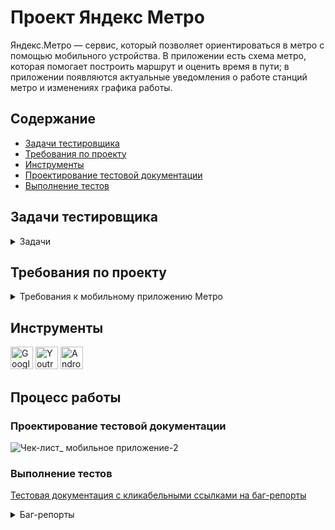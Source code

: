 # <a name="up" />Проект Яндекс Метро

Яндекс.Метро — сервис, который позволяет ориентироваться в метро с помощью мобильного устройства. В приложении есть схема метро, которая помогает построить маршрут и оценить время в пути; в приложении появляются актуальные уведомления о работе станций метро и изменениях графика работы. 

## Содержание
- [Задачи тестировщика](#задачи-тестировщика)
- [Требования по проекту](#требования-по-проекту)
- [Инструменты](#инструменты)
- [Проектирование тестовой документации](#проектирование-тестовой-документации)
- [Выполнение тестов](#выполнение-тестов)

## Задачи тестировщика

<details>
<summary> Задачи </summary> 

1. Проанализировать требования к мобильному приложению Яндекс.Метро
2. Спроектировать чек-лист для тестирования мобильного приложения на часть требований (для новых фич)
3. Протестировать мобильное приложение в эмуляторе с помощью Android Studio завести баг-репорты 

***

</details>

## Требования по проекту

<details>
<summary>Требования к мобильному приложению Метро </summary>

#### 1. Список маршрутов  

1.1. В карточке маршрута отображается:  
-информация маршрута — логотипы метро и номера линий метро, также сохраняется последовательность пересадок (если есть);  
-количество пересадок (если есть);  
-временной интервал маршрута — время в пути, время отправления и прибытия;  
-кнопка «Закрыть»;  
-кнопка «Детали маршрута»;  
-поля «Откуда» (начальный пункт) и «Куда» (пункт назначения) (поля должны валидироваться).  

![iScreen Shoter - Safari - 231103172338](https://github.com/SofiiaSleptsova/Yandex_Metro/assets/147629405/abe5f1a7-4098-4e03-8dab-be5cb81da27d)

1.2. Сброс маршрута   
-pакрыть маршрут можно только тапом на крестик в карточке маршрута. При закрытии маршрута в поле ввода «Откуда» сохраняется начальная станция из последнего маршрута. Поле ввода «Куда» и маршрут на схеме сбрасывается, выделение станций пропадает (кроме начальной станции).  
-если текущее время превышает время окончания маршрута, то временной интервал маршрута обновляется.  

#### 2. Выбор станции  

2.1. Станцию можно выбрать несколькими способами:  
-тапом на схеме;  
-по иконке i из разных карточек маршрута. Если из поиска выбрать станцию тапом на i и закрыть карточку станции, должен происходить возврат на экран поиска;

![iScreen Shoter - Safari - 231103172437](https://github.com/SofiiaSleptsova/Yandex_Metro/assets/147629405/57a94262-530c-435d-b7c8-f42c33f21a24)

-найти в поиске и нажать на станцию.  

2.2. Если станция выбрана, всегда выполняются следующие действия:  
-точка станции на схеме уменьшается.  
На точке станции появляется пин цвета линии или специальный пин для закрытой станции.

![iScreen Shoter - Safari - 231103172511](https://github.com/SofiiaSleptsova/Yandex_Metro/assets/147629405/87c40cbb-ce3f-4457-a7ea-c1e302da30a9)

Выбранная станция сохраняется в истории: при нажатии на поле «Откуда» или «Куда» раскрывается список, содержащий станции, которые пользователь выбирал ранее. Список должен сохраниться и в новой версии приложения.  
Шрифт названия станции становится bold.  

#### 3. Детали маршрута  

3.1. Переход к карточке маршрута  
Детали маршрута открываются двумя способами:  
-по тапу на кнопку Деталей маршрута в карточке маршрута;  
-по свайпу списка маршрутов вверх (только для смартфонов в портретной ориентации).  

3.2. Отображение  
В карточке маршрута отображается:  
-временной интервал маршрута:   
-время в пути;  
-время отправления;  
-время прибытия;  
Отрезки пересадок между участками маршрута.  
Кнопка «Закрыть»  
Участки маршрута, разделённые сообщениями о пересадке  
Сообщение об удобных вагонах для посадки  
Картинка с указанием удобных вагонов  
Станции прибытия и отправления  
Пересадочные станции  
Промежуточные станции (если на участке больше одной промежуточной станции, отображаются свёрнутым списком)  
Рядом с каждой станцией, кроме промежуточных, отображается кнопка i для перехода в карточку станции  
Станция, расположенная в начале каждого участка, содержит название, номер линии и иконку сервиса  
Для каждой станции может отображаться событие  
При смене ориентации с портретной на ландшафтную детали маршрута отображаются в левой части экрана  

3.3. Закрытие карточки маршрута  
Закрыть карточку маршрута можно также двумя способами:  
по тапу на кнопку «Закрыть»;  
свайпом вниз.  
При закрытии деталей остаётся открытым список маршрутов, положение списка сохраняется, построенный маршрут не   сбрасывается.  

#### 4. Уведомление об ошибке:  

При отсутствии интернет-соединения появляется уведомление об ошибке.  

#### 5. Логика для альбомной ориентации  

Карточки маршрута и станции и поля поиска отображаются в левой части экрана.  
Карточки маршрута и станции открываются на всю высоту экрана.  
Карточки станции закрываются при взаимодействии со схемой.  
Маршруты отображаются в списке в левой части экрана.  
Баннер на маршруте отображается сверху списка маршрута, если доступно достаточно места.  
При смене ориентации экрана масштаб построенного маршрута не должен увеличиться или уменьшиться.  
Список маршрутов не сворачивается при тапе на ячейку маршрута. Выбранный маршрут выделяется.  
При построении маршрута маршрут вписывается в свободную область справа.  
При тапе на станцию на схеме (с и без маршрута) происходит минимальный подскролл схемы, чтобы вместить пин.  
При выборе станции по иконке i происходит минимальный подскролл схемы, чтобы вместить пин.  
Карточки маршрута, станции и настроек сохраняют своё положение при переходе из портретной ориентации в ландшафтную (и обратно): свёрнутые остаются свёрнутыми, открытые — открытыми, среднее положение переходит в среднее.  
Карточка Настроек открывается по центру экрана на некоторых девайсах (iPad и некоторые iPhone).  

#### 6. Лонг-тап по станции  

При нажатии на станцию при помощи лонг-тапа открывается карточка станции с кнопками «Отсюда»/«Сюда».  

![iScreen Shoter - Safari - 231103172655](https://github.com/SofiiaSleptsova/Yandex_Metro/assets/147629405/683e4426-6518-471d-981e-ee77ff31c34f)

Схема не должна смещаться вверх/вниз/влево/вправо при лонгтапе по станции.

#### 7. Скролл схемы при помощи лонг-тапа

Чтобы воспроизвести скролл схемы при помощи лонгтапа — сделай лонгтап по станции и, удерживая палец, переводи фокус на другие станции.  
При скролле лонгтапом можно выбрать нужную станцию, при этом схема остаётся неподвижной.  
При попадании на область клика точки станции или её названия, на точку ставится пин, точка станции уменьшается, название станции выделяется жирным шрифтом, появляется карточка станции.  
Пин на станции и выделение станции пропадает, когда она не попадает в зону клика.  
При дальнейшем движении шапка карточки станции остаётся неподвижной, и в ней меняются названия станций и сервисов. При этом карточка станции сохраняет минимальное состояние.
Если движение заканчивается на пустой области, карточка станции закрывается.  

***

</details>

## Инструменты
<p align="left"> 
  <a href="https://docs.google.com/" target="_blank" rel="noreferrer"><img src="https://w7.pngwing.com/pngs/240/1015/png-transparent-g-suite-google-docs-google-angle-rectangle-logo.png" width="36" height="36" alt="Google Sheets" /></a>
  <a href="https://www.jetbrains.com/youtrack/" target="_blank" rel="noreferrer"><img src="https://upload.wikimedia.org/wikipedia/commons/9/95/YouTrack_Icon.png" width="36" height="36" alt="Youtrack" /></a>
  <a href="https://developer.android.com/studio" target="_blank" rel="noreferrer"><img src="https://upload.wikimedia.org/wikipedia/commons/thumb/c/c1/Android_Studio_icon_%282023%29.svg/800px-Android_Studio_icon_%282023%29.svg.png" width="36" height="36" alt="Android_Studio" /></a>
</p> 

## Процесс работы

### Проектирование тестовой документации

![Чек-лист_ мобильное приложение-2](https://github.com/SofiiaSleptsova/Yandex_Metro/assets/147629405/6427ddfa-2563-45d8-b0b4-e77416e4d3b1)

### Выполнение тестов

[Тестовая документация с кликабельными ссылками на баг-репорты](https://docs.google.com/spreadsheets/d/1y_dVZCaKWYKP17JVRHCYdO9HxVyHSlECJB6-uux_4oA/edit?usp=sharing)

<details>
 <summary> Баг-репорты </summary>

<details>
<summary>ID: 683-95 </summary>

### Если текущее время превышает временной интервал, построенного маршрута, то временной интервал НЕ обновляется автоматически [683-95](https://slepsovasonya.youtrack.cloud/issue/683-95)
 
#### Предусловия:  
1. Открыть приложение "Яндекс.Метро"  
2. Установить город Москва  

#### Шаги воспроизведения:  
1. Нажать на схеме станцию "Марьино"  
2. В карточке станции "Марьино" кликнуть по кнопке "Отсюда"  
3. Нажать на схеме станцию "Братиславская"  
4. В карточке станции "Братиславская" кликнуть по кнопке "Сюда"  

#### Ожидаемый результат:   
При изменении текущего времени и превышении времени окончания маршрута - в карточке маршрута интервал времени обновляется  
#### Фактический результат:  
При изменении текущего времени и превышении времени окончания маршрута - в карточке маршрута интервал времени НЕ обновился  
[видео](https://slepsovasonya.youtrack.cloud/api/files/8-32?sign=MTY5OTQwMTYwMDAwMHwxLTF8OC0zMnxVUXJubDF4STc4ZlZGNV9IY3pYeXNKVDRvVV9GdDlHc3U5%0D%0AZ3piQWgwN0FrDQo%0D%0A&updated=1693222490648)

#### Приоритет:   
Серьезная  

#### Окружение:  
macOS  | 12.6.6  
Android Studio Giraffe | 2022.3.1  
Galaxy  | 6S (разрешение экрана 1080 х 1920)  
Яндекс.Метро | 3.6.  

</details>

<details>
<summary>ID: 683-1 </summary>

### Нажатие иконки "крестик" в карточке станции, возвращает в основной интерфейс [683-1](https://slepsovasonya.youtrack.cloud/issue/683-1/Nazhatie-ikonki-krestik-v-kartochke-stancii-vozvrashaet-v-osnovnoj-interfejs)
 
#### Предусловия:  
1. Открыть приложение "Яндекс.Метро"  
2. Установить город Москва  

#### Шаги воспроизведения:  
1. Нажать на поле ввода "Откуда"    
2. Ввести название станции  
3. Нажать на иконку "i", в нераскрытой карточке станции  
4. Нажать на иконку "крестик"  

#### Ожидаемый результат:  
При закрытии карточки станции, который открыт иконкой "i" из панели поиска, иконкой "крестик", должен происходить возврат на панель поиска  
#### Фактический результат:  
При закрытии карточки станции иконкой "крестик", который открыт иконкой "i" из панели поиска, происходит возврат в основной интерфейс  

#### Приоритет:   
Обычная    

#### Окружение:  
macOS  | 12.6.6  
Android Studio Giraffe | 2022.3.1  
Galaxy  | 6S (разрешение экрана 1080 х 1920)  
Яндекс.Метро | 3.6.  

</details>

<details>
<summary>ID: 683-4 </summary>

### При выборе закрытой станции через панель поиска, не появляется специальный пин для закрытой станции [683-4](https://slepsovasonya.youtrack.cloud/issue/683-4/Pri-vybore-zakrytoj-stancii-cherez-panel-poiska-ne-poyavlyaetsya-specialnyj-pin-dlya-zakrytoj-stancii)
 
#### Предусловия:  
1. Открыть приложение "Яндекс.Метро"  
2. Установить город Москва  

#### Шаги воспроизведения:  
1. Нажать на поле ввода "Откуда"  
2. Ввести название закрытой станции "Говорова"  
3. Выбрать из поиска закрытую станцию "Говорова  

#### Ожидаемый результат:  
При выборе закрытой станции через панель поиска, на схеме, над выбранной станцией появляется специальный пин  
#### Фактический результат:  
При выборе закрытой станции через панель поиска, на схеме, над выбранной станцией появляется стандартный пин  

<img src="https://github.com/SofiiaSleptsova/Yandex_Metro/assets/147629405/431634db-56dc-4e40-a7d4-eb15271178a4" width="200" height="400">

#### Приоритет:   
Серьезная  

#### Окружение:  
macOS  | 12.6.6  
Android Studio Giraffe | 2022.3.1  
Galaxy  | 6S (разрешение экрана 1080 х 1920)  
Яндекс.Метро | 3.6.  

</details>

<details>
<summary>ID: 683-5 </summary>

### В панели поиска НЕ отображается история станций, ранее выбранных через панель поиска [683-5](https://slepsovasonya.youtrack.cloud/issue/683-5/V-paneli-poiska-NE-otobrazhaetsya-istoriya-stancij-ranee-vybrannyh-cherez-panel-poiska)  
 
#### Предусловия:  
1. Открыть приложение "Яндекс.Метро"  
2. Установить город Москва  

#### Шаги воспроизведения:  
1. Нажать на поле ввода "Откуда"  
2. Ввести название станции "Жулебино"  
3. Выбрать станцию из результатов поиска "Жулебино"  

#### Ожидаемый результат:  
Выбранная станция через панель поиска, отображается в виде истории при вторичном открытии панели поиска "Откуда" или "Куда"  
#### Фактический результат:  
Выбранная станция через панель поиска, НЕ отображается в виде истории при вторичном открытии панели поиска "Откуда" или "Куда"  

#### Приоритет:   
Серьезная       

#### Окружение:  
macOS  | 12.6.6  
Android Studio Giraffe | 2022.3.1  
Galaxy  | 6S (разрешение экрана 1080 х 1920)  
Яндекс.Метро | 3.6.  

</details>

<details>
<summary>ID: 683-6 </summary>

### В панели поиска НЕ отображается история, ранее выбранных на схеме станций и кликом по кнопке "Отсюда/Сюда" [683-6](https://slepsovasonya.youtrack.cloud/issue/683-6/V-paneli-poiska-NE-otobrazhaetsya-istoriya-ranee-vybrannyh-na-sheme-stancij-i-klikom-po-knopke-Otsyuda-Syuda)  
 
#### Предусловия:  
1. Открыть приложение "Яндекс.Метро"  
2. Установить город Москва  

#### Шаги воспроизведения:  
1. Нажать на точку станции "Планерная"  
2. Нажать на кпопку "Отсюда"  
3. Закрыть карточку станции иконкой "крестик"  
4. Открыть поле ввода "Откуда"  

#### Ожидаемый результат:  
Выбранная на схеме станция и кликом по кнопке "Отсюда/Сюда" в карточке станции, отображается в виде истории при открытии панелей поиска "Откуда" или "Куда"  
#### Фактический результат:  
Выбранная на схеме станция и кликом по кнопке "Отсюда/Сюда" в карточке станции, НЕ отображается в виде истории при открытии панелей поиска "Откуда" или "Куда"  

#### Приоритет:   
Серьезная       

#### Окружение:  
macOS  | 12.6.6  
Android Studio Giraffe | 2022.3.1  
Galaxy  | 6S (разрешение экрана 1080 х 1920)  
Яндекс.Метро | 3.6.  

</details>

<details>
<summary>ID: 683-96 </summary>

###  Панель с деталями маршрута открывается по тапу любой зоны карточки маршрута [683-96](https://slepsovasonya.youtrack.cloud/issue/683-96)  
 
#### Предусловия:  
1. Открыть приложение "Яндекс.Метро"  
2. Установить город Москва  

#### Шаги воспроизведения:  
1. Нажать на схеме станцию "Марьино"  
2. В карточке станции "Марьино" кликнуть по кнопке "Отсюда"  
3. Нажать на схеме станцию "Братиславская"  
4. В карточке станции "Братиславская" кликнуть по кнопке "Сюда"  
5. Нажать на пустую зону карточки маршрута  

#### Ожидаемый результат:  
Панель с деталями маршрута открывается по тапу кнопки "Детали маршрута"  

#### Фактический результат:  
Панель с деталями маршрута открывается по тапу любой зоны карточки маршрута  
[видео](https://slepsovasonya.youtrack.cloud/api/files/8-37?sign=MTY5OTQwMTYwMDAwMHwxLTF8OC0zN3w5T3NHUUpaVG40TzZMM3luXzZySkRBVzB2NDl2M1B2SVh2%0D%0AenlzUjJMNzJvDQo%0D%0A&updated=1693281928312)

#### Приоритет:   
Обычная           

#### Окружение:  
macOS  | 12.6.6  
Android Studio Giraffe | 2022.3.1  
Galaxy  | 6S (разрешение экрана 1080 х 1920)  
Яндекс.Метро | 3.6.  

</details>

<details>
<summary>ID: 683-99 </summary>

###  При смене ориентации с портретной на ландшафтную, панель с деталями маршрута закрывается [683-99](https://slepsovasonya.youtrack.cloud/issue/683-99/Pri-smene-orientacii-s-portretnoj-na-landshaftnuyu-panel-s-detalyami-marshruta-zakryvaetsya)  
 
#### Предусловия:  
1. Открыть приложение "Яндекс.Метро"  
2. Установить город Москва  

#### Шаги воспроизведения:  
1. Нажать на схеме станцию "Марьино"  
2. В карточке станции "Марьино" кликнуть по кнопке "Отсюда"  
3. Нажать на схеме станцию "Братиславская"  
4. В карточке станции "Братиславская" кликнуть по кнопке "Сюда"  
5. Нажать на кнопку "Детали маршрута"  
6. Сменить ориентацию экрана на ландшафтную  

#### Ожидаемый результат:  
При смене ориентации на ландшафтную, панель с деталями маршрута переходит в левую часть экрана  
#### Фактический результат:  
При смене ориентации на ландшафтную, панель с деталями маршрута закрывается  

#### Приоритет:   
Обычная           

#### Окружение:  
macOS  | 12.6.6  
Android Studio Giraffe | 2022.3.1  
Galaxy  | 6S (разрешение экрана 1080 х 1920)  
Яндекс.Метро | 3.6.  

</details>

<details>
<summary>ID: 683-2 </summary>

###  При отсутствии интернет-соединения НЕ появляется уведомление об ошибке [683-2](https://slepsovasonya.youtrack.cloud/issue/683-2/Pri-otsutstvii-internet-soedineniya-NE-poyavlyaetsya-uvedomlenie-ob-oshibke)  
 
#### Предусловия:  
1. Отключить интернет-соединение  

#### Шаги воспроизведения:  
2. Открыть приложение "Яндекс.Метро"  
3. Установить город Москва  

#### Ожидаемый результат:  
При отсутствии интернет-соединения появляется уведомление об ошибке  
#### Фактический результат:  
При отсутствии интернет-соединения НЕ появляется уведомление об ошибке  

#### Приоритет:   
Критическая             

#### Окружение:  
macOS  | 12.6.6  
Android Studio Giraffe | 2022.3.1  
Galaxy  | 6S (разрешение экрана 1080 х 1920)  
Яндекс.Метро | 3.6.  

</details>

<details>
<summary>ID: 683-3 </summary>

###  При отключении интернет-соединения НЕ появляется уведомление об ошибке [683-3](https://slepsovasonya.youtrack.cloud/issue/683-3/Pri-otklyuchenii-internet-soedineniya-NE-poyavlyaetsya-uvedomlenie-ob-oshibke)  
 
#### Предусловия:  
1. Открыть приложение "Яндекс.Метро"  
2. Установить город Москва  

#### Шаги воспроизведения:  
1. Отключить интернет-соединение  

#### Ожидаемый результат:  
При отключении интернет-соединения появляется уведомление об ошибке  
#### Фактический результат:  
При отключении интернет-соединения НЕ появляется уведомление об ошибке  

#### Приоритет:   
Критическая             

#### Окружение:  
macOS  | 12.6.6  
Android Studio Giraffe | 2022.3.1  
Galaxy  | 6S (разрешение экрана 1080 х 1920)  
Яндекс.Метро | 3.6.  

</details>

<details>
<summary>ID: 683-100 </summary>

###  Смена ориентации экрана, с портретного на ландшафтную уменьшает масштаб построенного маршрута [683-100](https://slepsovasonya.youtrack.cloud/issue/683-100/Smena-orientacii-ekrana-s-portretnogo-na-landshaftnuyu-umenshaet-masshtab-postroennogo-marshruta)  
 
#### Предусловия:  
1. Открыть приложение "Яндекс.Метро"  
2. Установить город Москва  

#### Шаги воспроизведения:  
1. Нажать на схеме станцию "Краскова"  
2. В карточке станции "Краскова" кликнуть по кнопке "Отсюда"  
3. Нажать на схеме станцию "Ипподром"  
4. В карточке станции "Ипподром" кликнуть по кнопке "Сюда"  
5. Сменить ориентацию экрана на ландшафтную  

#### Ожидаемый результат:  
При смене ориентации экрана, масштаб построенного маршрута не должен увеличиться или уменьшиться  
#### Фактический результат:  
При смене ориентации экрана, масштаб построенного маршрута уменьшается  

<img src="https://github.com/SofiiaSleptsova/Yandex_Metro/assets/147629405/027930d7-dbf7-48e5-9150-5da6a230eaaa" width="200" height="400">

<img src="https://github.com/SofiiaSleptsova/Yandex_Metro/assets/147629405/d08b1dac-f452-4314-b26f-5736a13a0c30" width="400" height="200">

#### Приоритет:   
Обычная                

#### Окружение:  
macOS  | 12.6.6  
Android Studio Giraffe | 2022.3.1  
Galaxy  | 6S (разрешение экрана 1080 х 1920)  
Яндекс.Метро | 3.6.  

</details>

<details>
<summary>ID: 683-7 </summary>

###  Нажатие лонгтапом на точку станции на схеме НЕ раскрывает карточку станции [683-7](https://slepsovasonya.youtrack.cloud/issue/683-7/Nazhatie-longtapom-na-tochku-stancii-na-sheme-NE-raskryvaet-kartochku-stancii)  
 
#### Предусловия:  
1. Открыть приложение "Яндекс.Метро"  
2. Установить город Москва  

#### Шаги воспроизведения:  
1. Нажать на точку станции "Зябликово" лонгтапом  

#### Ожидаемый результат:  
При нажатии на станции при помощи лонг-тапа открывается карточка станции с кнопками «Отсюда»/«Сюда»  
#### Фактический результат:  
При нажатии на станцию при помощи лонг-тапа открывается НЕРАСКРЫТАЯ карточка станции (где указано название станции и линия)  

<img src="https://github.com/SofiiaSleptsova/Yandex_Metro/assets/147629405/641ea1c3-53d1-4036-ac61-ad6ae68b030e" width="200" height="400">

#### Приоритет:   
Обычная                

#### Окружение:  
macOS  | 12.6.6  
Android Studio Giraffe | 2022.3.1  
Galaxy  | 6S (разрешение экрана 1080 х 1920)  
Яндекс.Метро | 3.6.  

</details>

<details>
<summary>ID: 683-97 </summary>

###  При лонгтапом по станции схема смещается от установленного расположения [683-97](https://slepsovasonya.youtrack.cloud/issue/683-97)  
 
#### Предусловия:  
1. Открыть приложение "Яндекс.Метро"  
2. Установить город Москва  

#### Шаги воспроизведения:  
1. Нажать на схеме станцию "Щербинка" лонгтапом  

#### Ожидаемый результат:  
При нажатии лонгтапом по станции схема не смещается  
#### Фактический результат:  
При нажатии лонгтапом по станции схема имеет смещение  
[видео](https://slepsovasonya.youtrack.cloud/api/files/8-33?sign=MTY5OTQwMTYwMDAwMHwxLTF8OC0zM3xuZTdzbmduc29USmJxcUtUMEE2djdCUDJfRXZWYXRUZlRi%0D%0AQ24tS3VOSXA0DQo%0D%0A&updated=1693223790306)

#### Приоритет:   
Обычная                

#### Окружение:  
macOS  | 12.6.6  
Android Studio Giraffe | 2022.3.1  
Galaxy  | 6S (разрешение экрана 1080 х 1920)  
Яндекс.Метро | 3.6.  

</details>

<details>
<summary>ID: 683-98 </summary>

###  При скролле лонгтапом по станциям схема смещается от установленного расположение [683-98](https://slepsovasonya.youtrack.cloud/issue/683-98)  
 
#### Предусловия:  
1. Открыть приложение "Яндекс.Метро"  
2. Установить город Москва  

#### Шаги воспроизведения:  
1. Нажать на схеме станцию "Люблино" лонгтапом  
2. Выбрать следующую станцию "Котельники" лонгтапом  
3. Выбрать следующую станцию "Жулебино" лонгтапом  

#### Ожидаемый результат:  
При скролле лонгтапом по станциям схема не смещается  
#### Фактический результат:  
При скролле лонгтапом по станциям схема имеет смещение  

[видео](https://slepsovasonya.youtrack.cloud/api/files/8-34?sign=MTY5OTQwMTYwMDAwMHwxLTF8OC0zNHx0R0dldFdvN0dJZEpQRWFJcGVTUURvS2MtSnBMVVhaMGs4%0D%0AMlBjalB3cFd3DQo%0D%0A&updated=1693224807886)

#### Приоритет:   
Обычная                

#### Окружение:  
macOS  | 12.6.6  
Android Studio Giraffe | 2022.3.1  
Galaxy  | 6S (разрешение экрана 1080 х 1920)  
Яндекс.Метро | 3.6.  

</details>

<details>
<summary>ID: 683-110 </summary>

###  Во время скролла лонгтапом по схеме, пин на станции и выделение станции НЕ пропадает, если отвести лонгтап на пустую зону [683-110](https://slepsovasonya.youtrack.cloud/issue/683-110)  
 
#### Предусловия:  
1. Открыть приложение "Яндекс.Метро"  
2. Установить город Москва  

#### Шаги воспроизведения:  
1. Нажать лонгтапом на точку станции "Сходня"  
2. Сместить при помощи лонгтапа на следующую станцию "Фирсановская"  
3. Сместить при помощи лонгтапа на следующую станцию "Зеленоград-Крюково"  
4. Сместить при помощи лонгтапа на пустую зону  

#### Ожидаемый результат:   
При скролле лонгтапом, пин на станции и выделение станции пропадает, если отвести лонгтап на пустую зону  
#### Фактический результат:  
При скролле лонгтапом, пин на станции и выделение станции НЕ пропадает, если отвести лонгтап на пустую зону  

[видео](https://slepsovasonya.youtrack.cloud/api/files/8-35?sign=MTY5OTQwMTYwMDAwMHwxLTF8OC0zNXxZWWdQbWJ4Z3NZZ0taVHlvUWtXN2FkSlpkT24wZXNXTHpM%0D%0AQnZuazhzWWl3DQo%0D%0A&updated=1693281439601)

#### Приоритет:   
Серьезная                 

#### Окружение:  
macOS  | 12.6.6  
Android Studio Giraffe | 2022.3.1  
Galaxy  | 6S (разрешение экрана 1080 х 1920)  
Яндекс.Метро | 3.6.  

</details>

<details>
<summary>ID: 683-111 </summary>

###  Во время скролла лонгтапом по схеме, карточка станции НЕ закрывается, если отвести лонгтап на пустую зону [683-111](https://slepsovasonya.youtrack.cloud/issue/683-111)  
 
#### Предусловия:  
1. Открыть приложение "Яндекс.Метро"  
2. Установить город Москва   

#### Шаги воспроизведения:  
1. Нажать лонгтапом на точку станции "Сходня"  
2. Сместить при помощи лонгтапа на следующую станцию "Фирсановская"  
3. Сместить при помощи лонгтапа на следующую станцию "Зеленоград-Крюково"  
4. Сместить при помощи лонгтапа на пустую зону  

#### Ожидаемый результат:  
При скролле лонгтапом, карточка станции закрывается, если отвести лонгтап на пустую зону  
#### Фактический результат:  
При скролле лонгтапом, карточка станции НЕ закрывается, если отвести лонгтап на пустую зону  

[видео](https://slepsovasonya.youtrack.cloud/api/files/8-36?sign=MTY5OTQwMTYwMDAwMHwxLTF8OC0zNnxZNG43eE96NEVqY204YV81dUhKSXJyajZyY0VuOW5FYW10%0D%0AZzU1YlZGdHVBDQo%0D%0A&updated=1693281525979)

#### Приоритет:   
Серьезная                 

#### Окружение:  
macOS  | 12.6.6  
Android Studio Giraffe | 2022.3.1  
Galaxy  | 6S (разрешение экрана 1080 х 1920)  
Яндекс.Метро | 3.6.  

</details>

<details>
<summary>ID: 683-8 </summary>

###  Прекращении лонгтапа в точке станции во время смещения по схеме, закрывает карточку станции [683-8](https://slepsovasonya.youtrack.cloud/issue/683-8/Prekrashenii-longtapa-v-tochke-stancii-vo-vremya-smesheniya-po-sheme-zakryvaet-kartochku-stancii)  
 
#### Предусловия:  
1. Открыть приложение "Яндекс.Метро"  
2. Установить город Москва  

#### Шаги воспроизведения:  
1. Нажать лонгтапом на точку станции "Планерная"  
2. Сместить при помощи лонгтапа на следующую станцию "Сходненская"  
3. Сместить при помощи лонгтапа на следующую станцию "Тушинская"  
4. Отпустить лонгтап на станции "Тушинская"  

#### Ожидаемый результат:  
При прекращении лонгтапа в точке станции во время смещения по схеме, оставляет открытой карточку станции  
#### Фактический результат:  
При прекращении лонгтапа в точке станции во время смещения по схеме, закрывает карточку станции  

#### Приоритет:   
Критическая                  

#### Окружение:  
macOS  | 12.6.6  
Android Studio Giraffe | 2022.3.1  
Galaxy  | 6S (разрешение экрана 1080 х 1920)  
Яндекс.Метро | 3.6.  

</details>

<details>
<summary>ID: 683-9 </summary>
  
### Прекращение лонгтапа в точке во время смещения возвращает точку выбранной станции в стандартный режим [683-9](https://slepsovasonya.youtrack.cloud/issue/683-9/Prekrashenie-longtapa-v-tochke-vo-vremya-smesheniya-vozvrashaet-tochku-vybrannoj-stancii-v-standartnyj-rezhim)

**Предусловия:**
1. Открыть приложение "Яндекс.Метро"  
2. Установить город Москва

**Шаги воспроизведения:**
1. Нажать лонгтапом на точку станции "Планерная"  
2. Сместить при помощи лонгтапа на следующую станцию "Сходненская"  
3. Сместить при помощи лонгтапа на следующую станцию "Тушинская"  
4. Отпустить лонгтап на станции "Тушинская"

**Ожидаемый результат:**  
При прекращении лонгтапа в точке станции во время смещения по схеме, оставляетя на точке пин, меньший размер точки станции и жирный шрифт  
**Фактический результат:**  
При прекращении лонгтапа в точке во время смещения по схеме, с точки пропадает пин, точка станции и шрифт возвращаются в стандартный режим

**Приоритет:**   
Серьезная             

**Окружение:**  
macOS  | 12.6.6  
Android Studio Giraffe | 2022.3.1  
Galaxy  | 6S (разрешение экрана 1080 х 1920)  
Яндекс.Метро | 3.6.  
***
</details>

</details>
